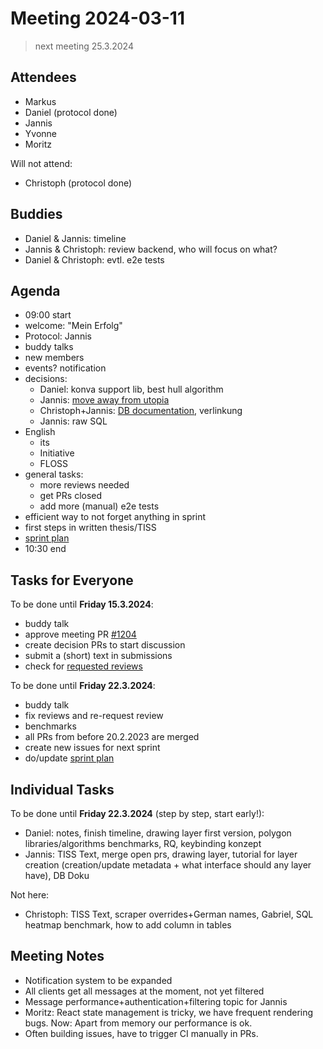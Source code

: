 # Meeting 2024-03-11

> next meeting 25.3.2024

## Attendees

- Markus
- Daniel (protocol done)
- Jannis
- Yvonne
- Moritz

Will not attend:

- Christoph (protocol done)

## Buddies

- Daniel & Jannis: timeline
- Jannis & Christoph: review backend, who will focus on what?
- Daniel & Christoph: evtl. e2e tests

## Agenda

- 09:00 start
- welcome: "Mein Erfolg"
- Protocol: Jannis
- buddy talks
- new members
- events? notification
- decisions:
  - Daniel: konva support lib, best hull algorithm
  - Jannis: [move away from utopia](https://issues.permaplant.net/1181)
  - Christoph+Jannis: [DB documentation](https://issues.permaplant.net/1185), verlinkung
  - Jannis: raw SQL
- English
  - its
  - Initiative
  - FLOSS
- general tasks:
  - more reviews needed
  - get PRs closed
  - add more (manual) e2e tests
- efficient way to not forget anything in sprint
- first steps in written thesis/TISS
- [sprint plan](https://project.permaplant.net)
- 10:30 end

## Tasks for Everyone

To be done until **Friday 15.3.2024**:

- buddy talk
- approve meeting PR [#1204](https://pull.permaplant.net/1204/files)
- create decision PRs to start discussion
- submit a (short) text in submissions
- check for [requested reviews](https://pulls.permaplant.net/?q=is%3Aopen+user-review-requested%3A%40me)

To be done until **Friday 22.3.2024**:

- buddy talk
- fix reviews and re-request review
- benchmarks
- all PRs from before 20.2.2023 are merged
- create new issues for next sprint
- do/update [sprint plan](https://project.permaplant.net)

## Individual Tasks

To be done until **Friday 22.3.2024** (step by step, start early!):

- Daniel: notes, finish timeline, drawing layer first version, polygon libraries/algorithms benchmarks, RQ, keybinding konzept
- Jannis: TISS Text, merge open prs, drawing layer, tutorial for layer creation (creation/update metadata + what interface should any layer have), DB Doku

Not here:

- Christoph: TISS Text, scraper overrides+German names, Gabriel, SQL heatmap benchmark, how to add column in tables

## Meeting Notes

- Notification system to be expanded
- All clients get all messages at the moment, not yet filtered
- Message performance+authentication+filtering topic for Jannis
- Moritz: React state management is tricky, we have frequent rendering bugs. Now: Apart from memory our performance is ok.
- Often building issues, have to trigger CI manually in PRs.
